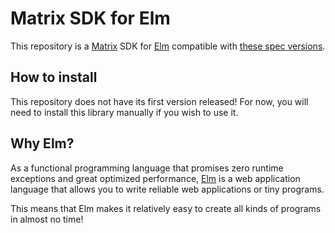 # Matrix SDK for Elm

This repository is a [Matrix](https://matrix.org/) SDK for [Elm](https://elm-lang.org/) compatible with [these spec versions](src/Internal/Api/README.md).

## How to install

This repository does not have its first version released! For now, you will need to install this library manually if you wish to use it.

## Why Elm?

As a functional programming language that promises zero runtime exceptions and great optimized performance, [Elm](https://elm-lang.org/) is a web application language that allows you to write reliable web applications or tiny programs.

This means that Elm makes it relatively easy to create all kinds of programs in almost no time!
